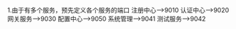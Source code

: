 1.由于有多个服务，预先定义各个服务的端口
  注册中心-->9010
  认证中心-->9020
  网关服务-->9030
  配置中心-->9050
  系统管理-->9041
  测试服务-->9042